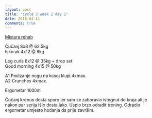 ```yaml
---
layout: post
title: "cycle 3 week 2 day 1"
date: 2016-04-11
comments: true
---
```


[Mistura rehab](/snagata/log/2015/07/20/mistura-rehab/)

Čučanj 8x8 @ 62.5kg  
Iskorak 4x12 @ 8kg  

Leg curls 8x12 @ 35kg + drop set   
Good morning 4x15 @ 50kg  

A1 Podizanje nogu na kosoj klupi 4xmax.  
A2 Crunches 4xmax.

Ergometar 1000m

Čučanj krenuo dosta sporo jer sam se zaboravio istegnut do kraja ali je nakon par serija išlo dosta lako. Uspio brzo odradit trening. Odradio ergometar umjesto hodanja da prije završim.
